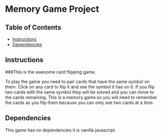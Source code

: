 # Memory Game Project

## Table of Contents

* [Instructions](#instructions)
* [Dependencies](#dependencies)

## Instructions

###This is the awesome card flipping game.

To play the game you need to pair cards that have the same symbol on them.
Click on any card to flip it and see the symbol it has on it.
If you flip two cards with the same symbol they will be solved and you can move to the cards remaining.
This is a memory game so you will need to remember the cards as you flip them because you can only see two cards at a time.

## Dependencies

This game has no dependencies it is vanilla javascript.

